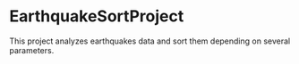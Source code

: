 # EarthquakeSortProject
This project analyzes earthquakes data and sort them depending on several parameters.
